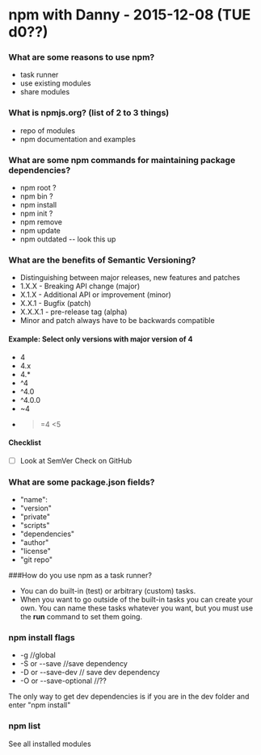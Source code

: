# npm with Danny - 2015-12-08 (TUE d0??)

### What are some reasons to use npm?
* task runner
* use existing modules
* share modules


### What is npmjs.org? (list of 2 to 3 things)
* repo of modules
* npm documentation and examples


### What are some npm commands for maintaining package dependencies?
* npm root ?
* npm bin ?
* npm install
* npm init ?
* npm remove
* npm update
* npm outdated -- look this up

### What are the benefits of Semantic Versioning?

* Distinguishing between major releases, new features and patches
* 1.X.X - Breaking API change (major)
* X.1.X - Additional API or improvement (minor)
* X.X.1 - Bugfix (patch)
* X.X.X.1 - pre-release tag (alpha)
* Minor and patch always have to be backwards compatible

#### Example: Select only versions with major version of 4
* 4
* 4.x
* 4.*
* ^4
* ^4.0
* ^4.0.0
* ~4
* >=4 <5

#### Checklist 
-[ ] Look at SemVer Check on GitHub


### What are some package.json fields?

* "name": 
* "version"
* "private"
* "scripts"
* "dependencies"
* "author"
* "license"
* "git repo"

###How do you use npm as a task runner?

* You can do built-in (test) or arbitrary (custom) tasks. 
* When you want to go outside of the built-in tasks you can create your own. You can name these tasks whatever you want, but you must use the __run__ command to set them going.

### npm install flags

* -g //global
* -S or --save //save dependency
* -D or --save-dev // save dev dependency
* -O or --save-optional //??

The only way to get dev dependencies is if you are in the dev folder and enter "npm install"

### npm list 
See all installed modules






